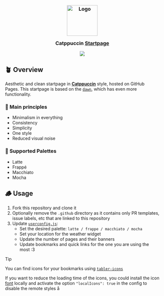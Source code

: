 <h3 align="center">
  <img src="https://raw.githubusercontent.com/catppuccin/catppuccin/main/assets/logos/exports/1544x1544_circle.png" width="100" alt="Logo"/><br/>
  <img src="https://raw.githubusercontent.com/catppuccin/catppuccin/main/assets/misc/transparent.png" height="30" width="0px"/>
  Catppuccin <a href="https://pivoshenko.github.io/catppuccin-startpage">Startpage</a>
  <img src="https://raw.githubusercontent.com/catppuccin/catppuccin/main/assets/misc/transparent.png" height="30" width="0px"/>
</h3>


<p align="center">
  <img src="assets/preview.png"/>
</p>

## 🪴 Overview

Aesthetic and clean startpage in [**Catppuccin**](https://catppuccin.com/palette) style, hosted on GitHub Pages.
This startpage is based on the [`dawn`](https://github.com/b-coimbra/dawn), which has even more functionality.

### 🧠 Main principles

- Minimalism in everything
- Consistency
- Simplicity
- One style
- Reduced visual noise

### 🎨 Supported Palettes

- Latte
- Frappé
- Macchiato
- Mocha

## 🪵 Usage

1. Fork this repository and clone it
2. Optionally remove the `.github` directory as it contains only PR templates, issue labels, etc that are linked to this repository
3. Update [`userconfig.js`](userconfig.js):
   - Set the desired palette: `latte / frappe / macchiato / mocha`
   - Set your location for the weather widget
   - Update the number of pages and their banners
   - Update bookmarks and quick links for the one you are using the most :3

> [!TIP]
> You can find icons for your bookmarks using [`tabler-icons`](https://tabler.io/icons)
>
> If you want to reduce the loading time of the icons, you could install the icon [font](src/fonts) locally and activate the option `"localIcons": true` in the config to disable the remote styles
å